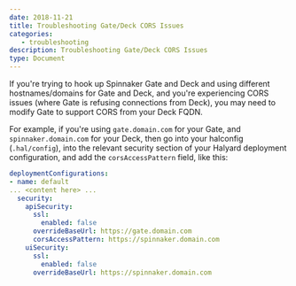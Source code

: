 ```yaml
---
date: 2018-11-21
title: Troubleshooting Gate/Deck CORS Issues
categories:
   - troubleshooting
description: Troubleshooting Gate/Deck CORS Issues
type: Document
---
```



If you're trying to hook up Spinnaker Gate and Deck and using different hostnames/domains for Gate and Deck, and you're experiencing CORS issues (where Gate is refusing connections from Deck), you may need to modify Gate to support CORS from your Deck FQDN.

For example, if you're using `gate.domain.com` for your Gate, and `spinnaker.domain.com` for your Deck, then go into your halconfig (`.hal/config`), into the relevant security section of your Halyard deployment configuration, and add the `corsAccessPattern` field, like this:

```yaml
deploymentConfigurations:
- name: default
... <content here> ...
  security:
    apiSecurity:
      ssl:
        enabled: false
      overrideBaseUrl: https://gate.domain.com
      corsAccessPattern: https://spinnaker.domain.com
    uiSecurity:
      ssl:
        enabled: false
      overrideBaseUrl: https://spinnaker.domain.com
```